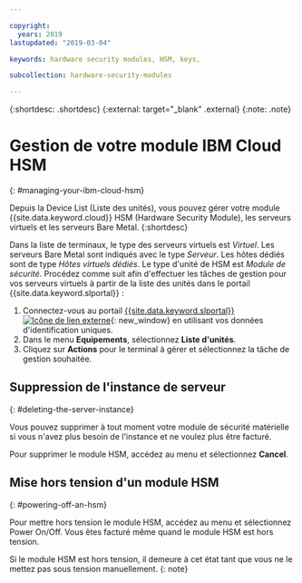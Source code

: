 ```yaml
---

copyright:
  years: 2019
lastupdated: "2019-03-04"

keywords: hardware security modules, HSM, keys,

subcollection: hardware-security-modules

---
```


{:shortdesc: .shortdesc}
{:external: target="_blank" .external}
{:note: .note}

# Gestion de votre module IBM Cloud HSM
{: #managing-your-ibm-cloud-hsm}

Depuis la Device List (Liste des unités), vous pouvez gérer votre module {{site.data.keyword.cloud}} HSM (Hardware Security Module), les serveurs virtuels et les serveurs Bare Metal.
{:shortdesc}

Dans la liste de terminaux, le type des serveurs virtuels est *Virtuel*. Les serveurs Bare Metal sont indiqués avec le type *Serveur*. Les hôtes dédiés sont de type *Hôtes virtuels dédiés*. Le type d'unité de HSM est *Module de sécurité*.
Procédez comme suit afin d'effectuer les tâches de gestion pour vos serveurs virtuels à partir de la liste des unités dans le portail {{site.data.keyword.slportal}} :  
1. Connectez-vous au portail [{{site.data.keyword.slportal}} ![Icône de lien externe](../../icons/launch-glyph.svg "Icône de lien externe")](https://control.softlayer.com/){: new_window} en utilisant vos données d'identification uniques.
2. Dans le menu **Equipements**, sélectionnez **Liste d'unités**.
3. Cliquez sur **Actions** pour le terminal à gérer et sélectionnez la tâche de gestion souhaitée.

## Suppression de l'instance de serveur
{: #deleting-the-server-instance}

Vous pouvez supprimer à tout moment votre module de sécurité matérielle si vous n'avez plus besoin de l'instance et ne voulez plus être facturé.

Pour supprimer le module HSM, accédez au menu et sélectionnez **Cancel**.

## Mise hors tension d'un module HSM
{: #powering-off-an-hsm}

Pour mettre hors tension le module HSM, accédez au menu et sélectionnez Power On/Off. Vous êtes facturé même quand le module HSM est hors tension.

Si le module HSM est hors tension, il demeure à cet état tant que vous ne le mettez pas sous tension manuellement.
{: note}
